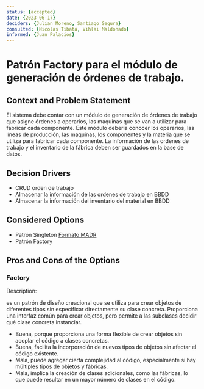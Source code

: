 ```yaml
---
status: {accepted}
date: {2023-06-17}
deciders: {Julian Moreno, Santiago Segura}
consulted: {Nicolas Tibatá, Vihlai Maldonado}
informed: {Juan Palacios}
---
```


# Patrón Factory para el módulo de generación de órdenes de trabajo.

## Context and Problem Statement

El sistema debe contar con un módulo de generación de órdenes de trabajo que asigne órdenes a operarios, las maquinas que se van a utilizar para fabricar cada componente. Este módulo debería conocer los operarios, las líneas de producción, las maquinas, los componentes y la materia que se utiliza para fabricar cada componente. La información de las ordenes de trabajo y el inventario de la fábrica deben ser guardados en la base de datos.

## Decision Drivers

* CRUD orden de trabajo
* Almacenar la información de las ordenes de trabajo en BBDD
* Almacenar la información del inventario del material en BBDD

## Considered Options

* Patrón Singleton [Formato MADR](MADR_3_4_1.md)
* Patrón Factory

## Pros and Cons of the Options

### Factory

Description:

es un patrón de diseño creacional que se utiliza para crear objetos de diferentes tipos sin especificar directamente su clase concreta. Proporciona una interfaz común para crear objetos, pero permite a las subclases decidir qué clase concreta instanciar.

* Buena, porque proporciona una forma flexible de crear objetos sin acoplar el código a clases concretas.
* Buena, facilita la incorporación de nuevos tipos de objetos sin afectar el código existente.
* Mala, puede agregar cierta complejidad al código, especialmente si hay múltiples tipos de objetos y fábricas.
* Mala, implica la creación de clases adicionales, como las fábricas, lo que puede resultar en un mayor número de clases en el código.
